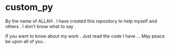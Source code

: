 # custom_py
By the name of ALLAH .
I have created this repository to help myself and others .
I don't know what to say . 

If you want to know about my work . Just read the code I have ...
May peace be upon all of you . 

